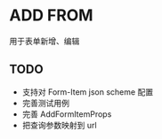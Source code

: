 # ADD FROM

用于表单新增、编辑

## TODO

- 支持对 Form-Item json scheme 配置
- 完善测试用例
- 完善 AddFormItemProps
- 把查询参数映射到 url
